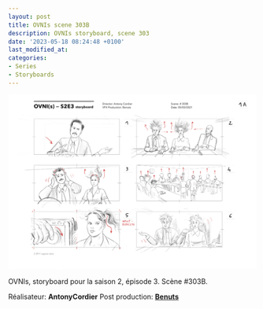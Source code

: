 ```yaml
---
layout: post
title: OVNIs scene 303B
description: OVNIs storyboard, scene 303
date: '2023-05-18 08:24:48 +0100'
last_modified_at:
categories:
- Series
- Storyboards
---
```


![OVNIs storyboard, scene 303](/images/Benuts_OVNIs_Storyboard_S2E3__VFXSFX_Second_Rough_Page_version_A_20180305.png)


OVNIs, storyboard pour la saison 2, épisode 3. Scène #303B.

Réalisateur: **AntonyCordier**
Post production: **[Benuts](https://benuts.be)**